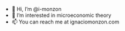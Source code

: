 - 👋  Hi, I’m @i-monzon
- 👀  I’m interested in microeconomic theory
- 📫  You can reach me at ignaciomonzon.com

<!---
i-monzon/i-monzon is a ✨ special ✨ repository because its `README.md` (this file) appears on your GitHub profile.
You can click the Preview link to take a look at your changes.
--->
